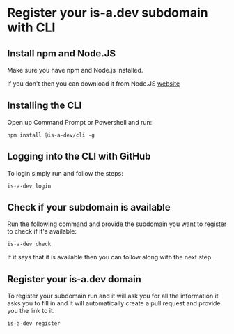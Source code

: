 # Register your is-a.dev subdomain with CLI

## Install npm and Node.JS
Make sure you have npm and Node.js installed.

If you don't then you can download it from Node.JS [website](https://nodejs.org)

## Installing the CLI
Open up Command Prompt or Powershell and run:

```
npm install @is-a-dev/cli -g
```

## Logging into the CLI with GitHub
To login simply run and follow the steps:

```
is-a-dev login
```

## Check if your subdomain is available
Run the following command and provide the subdomain you want to register to check if it's available:

```
is-a-dev check
```

If it says that it is available then you can follow along with the next step.

## Register your is-a.dev domain
To register your subdomain run and it will ask you for all the information it asks you to fill in and it will automatically create a pull request and provide you the link to it.

```
is-a-dev register
```

